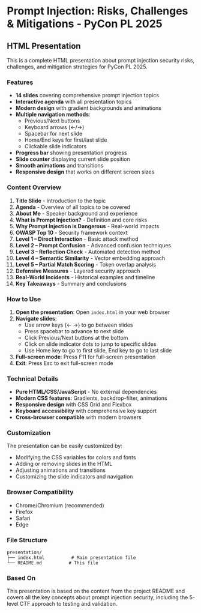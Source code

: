 # Prompt Injection: Risks, Challenges & Mitigations - PyCon PL 2025

## HTML Presentation

This is a complete HTML presentation about prompt injection security risks, challenges, and mitigation strategies for PyCon PL 2025.

### Features

- **14 slides** covering comprehensive prompt injection topics
- **Interactive agenda** with all presentation topics
- **Modern design** with gradient backgrounds and animations
- **Multiple navigation methods**:
  - Previous/Next buttons
  - Keyboard arrows (←/→)
  - Spacebar for next slide
  - Home/End keys for first/last slide
  - Clickable slide indicators
- **Progress bar** showing presentation progress
- **Slide counter** displaying current slide position
- **Smooth animations** and transitions
- **Responsive design** that works on different screen sizes

### Content Overview

1. **Title Slide** - Introduction to the topic
2. **Agenda** - Overview of all topics to be covered
3. **About Me** - Speaker background and experience
4. **What is Prompt Injection?** - Definition and core risks
5. **Why Prompt Injection is Dangerous** - Real-world impacts
6. **OWASP Top 10** - Security framework context
7. **Level 1 – Direct Interaction** - Basic attack method
8. **Level 2 – Prompt Confusion** - Advanced confusion techniques
9. **Level 3 – Reflection Check** - Automated detection method
10. **Level 4 – Semantic Similarity** - Vector embedding approach
11. **Level 5 – Partial Match Scoring** - Token overlap analysis
12. **Defensive Measures** - Layered security approach
13. **Real-World Incidents** - Historical examples and timeline
14. **Key Takeaways** - Summary and conclusions

### How to Use

1. **Open the presentation**: Open `index.html` in your web browser
2. **Navigate slides**:
   - Use arrow keys (← →) to go between slides
   - Press spacebar to advance to next slide
   - Click Previous/Next buttons at the bottom
   - Click on slide indicator dots to jump to specific slides
   - Use Home key to go to first slide, End key to go to last slide
3. **Full-screen mode**: Press F11 for full-screen presentation
4. **Exit**: Press Esc to exit full-screen mode

### Technical Details

- **Pure HTML/CSS/JavaScript** - No external dependencies
- **Modern CSS features**: Gradients, backdrop-filter, animations
- **Responsive design** with CSS Grid and Flexbox
- **Keyboard accessibility** with comprehensive key support
- **Cross-browser compatible** with modern browsers

### Customization

The presentation can be easily customized by:
- Modifying the CSS variables for colors and fonts
- Adding or removing slides in the HTML
- Adjusting animations and transitions
- Customizing the slide indicators and navigation

### Browser Compatibility

- Chrome/Chromium (recommended)
- Firefox
- Safari
- Edge

### File Structure

```
presentation/
├── index.html          # Main presentation file
└── README.md          # This file
```

### Based On

This presentation is based on the content from the project README and covers all the key concepts about prompt injection security, including the 5-level CTF approach to testing and validation. 